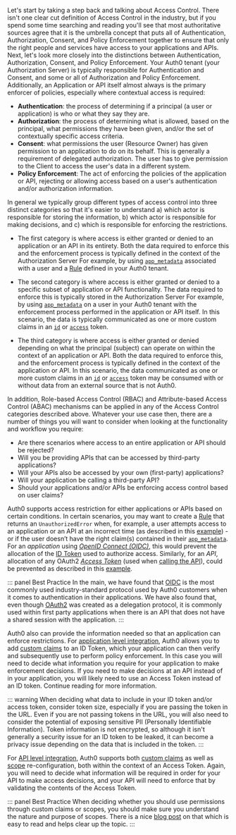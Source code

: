 Let's start by taking a step back and talking about Access Control.  There isn't one clear cut definition of Access Control in the industry, but if you spend some time searching and reading you'll see that most authoritative sources agree that it is the umbrella concept that puts all of Authentication, Authorization, Consent, and Policy Enforcement together to ensure that only the right people and services have access to your applications and APIs.  Next, let's look more closely into the distinctions between Authentication, Authorization, Consent, and Policy Enforcement. Your Auth0 tenant (your Authorization Server) is typically responsible for Authentication and Consent, and some or all of Authorization and Policy Enforcement. Additionally, an Application or API itself almost always is the primary enforcer of policies, especially where contextual access is required: 

* **Authentication**: the process of determining if a principal (a user or application) is who or what they say they are.
* **Authorization**: the process of determining what is allowed, based on the principal, what permissions they have been given, and/or the set of contextually specific access criteria.
* **Consent**: what permissions the user (Resource Owner) has given permission to an application to do on its behalf. This is generally a requirement of delegated authorization.  The user has to give permission to the Client to access the user's data in a different system.
* **Policy Enforcement**: The act of enforcing the policies of the application or API, rejecting or allowing access based on a user's authentication and/or authorization information.

In general we typically group different types of access control into three distinct categories so that it's easier to understand a) which actor is responsible for storing the information, b) which actor is responsible for making decisions, and c) which is responsible for enforcing the restrictions. 
  
* The first category is where access is either granted or denied to an application or an API in its entirety. Both the data required to enforce this and the enforcement process is typically defined in the context of the Authorization Server For example, by using [`app_metadata`](/users/concepts/overview-user-metadata) associated with a user and a [Rule](/rules) defined in your Auth0 tenant.
    
* The second category is where access is either granted or denied to a specific subset of application or API functionality. The data required to enforce this is typically stored in the Authorization Server For example, by using [`app_metadata`](/users/concepts/overview-user-metadata) on a user in your Auth0 tenant with the enforcement process performed in the application or API itself. In this scenario, the data is typically communicated as one or more custom claims in an [`id`](/tokens/id-token) or [`access`](/tokens/overview-access-tokens) token.
    
* The third category is where access is either granted or denied depending on what the principal (subject) can operate on within the context of an application or API. Both the data required to enforce this, and the enforcement process is typically defined in the context of the application or API. In this scenario, the data communicated as one or more custom claims in an [`id`](/tokens/id-token) or [`access`](/tokens/overview-access-tokens) token may be consumed with or without data from an external source that is not Auth0.

In addition, Role-based Access Control (RBAC) and Attribute-based Access Control (ABAC) mechanisms can be applied in any of the Access Control categories described above. Whatever your use case then, there are a number of things you will want to consider when looking at the functionality and workflow you require:

* Are there scenarios where access to an entire application or API should be rejected?
* Will you be providing APIs that can be accessed by third-party applications?
* Will your APIs also be accessed by your own (first-party) applications?
* Will your application be calling a third-party API?
* Should your applications and/or APIs be enforcing access control based on user claims?
 
Auth0 supports access restriction for either applications or APIs based on certain conditions. In certain scenarios, you may want to create a [Rule](/rules) that returns an `UnauthorizedError` when, for example, a user attempts access to an application or an API at an incorrect time (as described in this [example](/authorization/concepts/sample-use-cases-rules#allow-access-only-on-weekdays-for-a-specific-application)) - or if the user doesn’t have the right claim(s) contained in their [`app_metadata`](/users/concepts/overview-user-metadata). For an _application_ using <dfn data-key="openid">[OpenID Connect (OIDC)](/protocols/oidc)</dfn>, this would prevent the allocation of the [ID Token](/tokens/id-token) used to authorize access. Similarly, for an _API_, allocation of any OAuth2 <dfn data-key="Access Token">[Access Token](/tokens/overview-access-tokens)</dfn> (used when [calling the API](/api-auth/why-use-access-tokens-to-secure-apis)), could be prevented as described in this [example](/api-auth/restrict-access-api#example-deny-access-to-anyone-calling-the-api).

::: panel Best Practice
In the main, we have found that [OIDC](/protocols/oidc) is the most commonly used industry-standard protocol used by Auth0 customers when it comes to authentication in their applications. We have also found that, even though [OAuth2](protocols/oauth2) was created as a delegation protocol, it is commonly used within first party applications when there is an API that does not have a shared session with the application.
:::

Auth0 also can provide the information needed so that an application can enforce restrictions. For [application level integration](#application-integration), Auth0 allows you to add [custom claims](#id-token-claims) to an ID Token, which your application can then verify and subsequently use to perform policy enforcement. In this case you will need to decide what information you require for your application to make enforcement decisions.  If you need to make decisions at an API instead of in your application, you will likely need to use an Access Token instead of an ID token.  Continue reading for more information.

::: warning
When deciding what data to include in your ID token and/or access token, consider token size, especially if you are passing the token in the URL. Even if you are not passing tokens in the URL, you will also need to consider the potential of exposing sensitive PII (Personally Identifiable Information). Token information is not encrypted, so although it isn't generally a security issue for an ID token to be leaked, it can become a privacy issue depending on the data that is included in the token.
:::

For [API level integration](#api-integration), Auth0 supports both [custom claims](#access-token-claims) as well as [scope](#access-token-scopes) re-configuration, both within the context of an Access Token. Again, you will need to decide what information will be required in order for your API to make access decisions, and your API will need to enforce that by validating the contents of the Access Token.

::: panel Best Practice
When deciding whether you should use permissions through custom claims or scopes, you should make sure you understand the nature and purpose of scopes.  There is a nice [blog post](https://auth0.com/blog/on-the-nature-of-oauth2-scopes/) on that which is easy to read and helps clear up the topic.
:::
